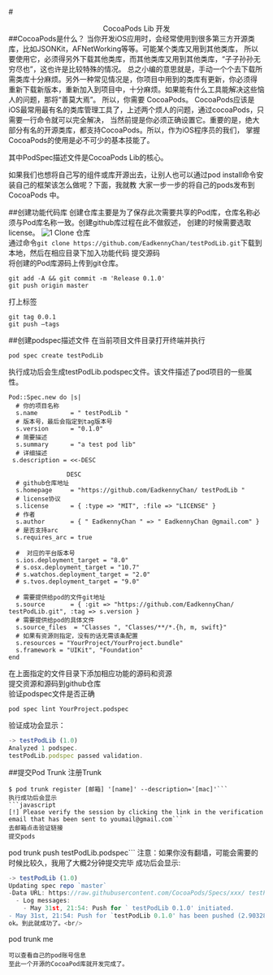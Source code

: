 #<center>CocoaPods Lib 开发</center>
##CocoaPods是什么？
当你开发iOS应用时，会经常使用到很多第三方开源类库，比如JSONKit，AFNetWorking等等。可能某个类库又用到其他类库，
所以要使用它，必须得另外下载其他类库，而其他类库又用到其他类库，“子子孙孙无穷尽也”，这也许是比较特殊的情况。
总之小编的意思就是，手动一个个去下载所需类库十分麻烦。另外一种常见情况是，你项目中用到的类库有更新，你必须得
重新下载新版本，重新加入到项目中，十分麻烦。如果能有什么工具能解决这些恼人的问题，那将“善莫大焉”。
所以，你需要 CocoaPods。
CocoaPods应该是iOS最常用最有名的类库管理工具了，上述两个烦人的问题，通过cocoaPods，只需要一行命令就可以完全解决，
当然前提是你必须正确设置它。重要的是，绝大部分有名的开源类库，都支持CocoaPods。所以，作为iOS程序员的我们，
掌握CocoaPods的使用是必不可少的基本技能了。

其中PodSpec描述文件是CocoaPods Lib的核心。

如果我们也想将自己写的组件或库开源出去，让别人也可以通过pod install命令安装自己的框架该怎么做呢？下面，我就教
大家一步一步的将自己的pods发布到CocoaPods 中。

##创建功能代码库
创建仓库主要是为了保存此次需要共享的Pod库，仓库名称必须与Pod库名称一致。创建github库过程在此不做叙述，
创建的时候需要选取license。
![1](http://photo-zw.oss-cn-shanghai.aliyuncs.com/%E6%97%A0%E6%A0%87%E9%A2%98.png?Expires=1488165077&OSSAccessKeyId=TMP.AQE6sl7X7Fm--JQ7K-nXM58saIyaH0LXeMg1MHp6o4hkikLYSN75x48SPX7VADAtAhRVqGoHN_1K9v7NNsCX8fBuwQ7_bgIVAPWEFrPWDrEtoF43onbrub-Z0kVa&Signature=XXiud2vS9f%2BHK9xx1BCv8jqNYb0%3D)
Clone 仓库<br/>
通过命令```git clone https://github.com/EadkennyChan/testPodLib.git```下载到本地，然后在相应目录下加入功能代码
提交源码<br/>
将创建的Pod库源码上传到git仓库。
```
git add -A && git commit -m 'Release 0.1.0'
git push origin master
```
打上标签<br/>
```
git tag 0.0.1
git push –tags
```
##创建podspec描述文件
在当前项目文件目录打开终端并执行
```
pod spec create testPodLib
```
执行成功后会生成testPodLib.podspec文件。该文件描述了pod项目的一些属性。
```
Pod::Spec.new do |s|
  # 你的项目名称
  s.name         = " testPodLib "
  # 版本号，最后会指定到tag版本号
  s.version      = "0.1.0"
  # 简要描述 
  s.summary      = "a test pod lib"
  # 详细描述 
 s.description = <<-DESC 
           
                DESC
  # github仓库地址
  s.homepage     = "https://github.com/EadkennyChan/ testPodLib "
  # license协议
  s.license      = { :type => "MIT", :file => "LICENSE" }
  # 作者
  s.author       = { " EadkennyChan " => " EadkennyChan @gmail.com" }
  # 是否支持arc
  s.requires_arc = true

  #  对应的平台版本号
  s.ios.deployment_target = "8.0"
  # s.osx.deployment_target = "10.7"
  # s.watchos.deployment_target = "2.0"
  # s.tvos.deployment_target = "9.0"

  # 需要提供给pod的文件git地址
  s.source       = { :git => "https://github.com/EadkennyChan/ testPodLib.git", :tag => s.version }
  # 需要提供给pod的具体文件
  s.source_files  = "Classes ", "Classes/**/*.{h, m, swift}"
  # 如果有资源则指定，没有的话无需该条配置
  s.resources = "YourProject/YourProject.bundle"
  s.framework = "UIKit", "Foundation"
end
```
在上面指定的文件目录下添加相应功能的源码和资源<br/>
提交资源和源码到github仓库<br/>
验证podspec文件是否正确<br/>
```
pod spec lint YourProject.podspec
```
验证成功会显示：
```javascript
-> testPodLib (1.0)
Analyzed 1 podspec.
testPodLib.podspec passed validation.
```
##提交Pod Trunk
注册Trunk
```
$ pod trunk register [邮箱] '[name]' --description='[mac]'```
执行成功后会显示
```javascript
[!] Please verify the session by clicking the link in the verification email that has been sent to youmail@gmail.com```
去邮箱点击验证链接
提交pods
```
pod trunk push testPodLib.podspec```
注意：如果你没有翻墙，可能会需要的时候比较久，我用了大概2分钟提交完毕
成功后会显示:<br/>
```javascript
-> testPodLib (1.0)
Updating spec repo `master`
-Data URL: https://raw.githubusercontent.com/CocoaPods/Specs/xxx/ testPodLib.podspec.json
  - Log messages:
    - May 31st, 21:54: Push for ` testPodLib 0.1.0' initiated.
- May 31st, 21:54: Push for `testPodLib 0.1.0' has been pushed (2.903283301 s).```
ok。到此就成功了。<br/>
```
pod trunk me
```
可以查看自己的pod账号信息
至此一个开源的CocoaPod库就开发完成了。